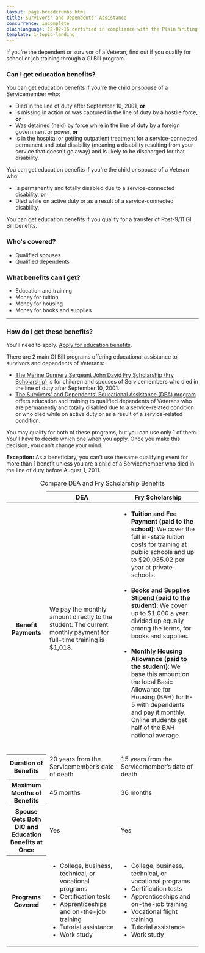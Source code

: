 ```yaml
---
layout: page-breadcrumbs.html
title: Survivors' and Dependents' Assistance
concurrence: incomplete
plainlanguage: 12-02-16 certified in compliance with the Plain Writing Act
template: 1-topic-landing
---
```


If you’re the dependent or survivor of a Veteran, find out if you qualify for school or job training through a GI Bill program. 
<div class="call-out" markdown="1">

### Can I get education benefits?
You can get education benefits if you're the child or spouse of a Servicemember who:
- Died in the line of duty after September 10, 2001, **or**
- Is missing in action or was captured in the line of duty by a hostile force, **or**
-	Was detained (held) by force while in the line of duty by a foreign government or power, **or**
-	Is in the hospital or getting outpatient treatment for a service-connected permanent and total disability (meaning a disability resulting from your service that doesn't go away) and is likely to be discharged for that disability.
  
You can get education benefits if you're the child or spouse of a Veteran who:
- Is permanently and totally disabled due to a service-connected disability, **or**
-	Died while on active duty or as a result of a service-connected disability.

You can get education benefits if you qualify for a transfer of Post-9/11 GI Bill benefits.


### Who's covered?
- Qualified spouses
- Qualified dependents
</div>

### What benefits can I get? 

- Education and training
- Money for tuition
- Money for housing
- Money for books and supplies

--------

### How do I get these benefits?

You'll need to apply. [Apply for education benefits](/education/apply-for-education-benefits).

There are 2 main GI Bill programs offering educational assistance to survivors and dependents of Veterans:

- [The Marine Gunnery Sergeant John David Fry Scholarship (Fry Scholarship)](/education/gi-bill/survivors-dependent-assistance/fry-scholarship/) is for children and spouses of Servicemembers who died in the line of duty after September 10, 2001.
- [The Survivors' and Dependents' Educational Assistance (DEA) program](/education/gi-bill/survivors-dependent-assistance/dependents-education/) offers education and training to qualified dependents of Veterans who are permanently and totally disabled due to a service-related condition or who died while on active duty or as a result of a service-related condition.

You may qualify for both of these programs, but you can use only 1 of them. You’ll have to decide which one when you apply. Once you make this decision, you can't change your mind. 

**Exception:** As a beneficiary, you can't use the same qualifying event for more than 1 benefit unless you are a child of a Servicemember who died in the line of duty before August 1, 2011.

<div class="va-table-overflow">
<table>
<caption>Compare DEA and Fry Scholarship Benefits</caption>
<thead>
  <tr>
    <td colspan="1"></td>
    <th colspan="1" scope="col">DEA</th>
    <th colspan="1" scope="col">Fry Scholarship</th>
  </tr>
</thead>
<tbody>
  <tr>
    <th scope="row"><strong>Benefit Payments</strong></th>
    <td>We pay the monthly amount directly to the student. The current monthly payment for full-time training is $1,018.</td>
    <td>
    <ul>
      <li><strong>Tuition and Fee Payment (paid to the school)</strong>: We cover the full in-state tuition costs for training at public schools and up to $20,035.02 per year at private schools.<br /><br /></li>
      <li><strong>Books and Supplies Stipend (paid to the student)</strong>:
    We cover up to $1,000 a year, divided up equally among the terms, for books and supplies.<br /><br /></li>
      <li><strong>Monthly Housing Allowance (paid to the student)</strong>:
      We base this amount on the local Basic Allowance for Housing (BAH) for E-5 with dependents and pay it monthly. Online students get half of the BAH national average.</li>
    </ul>
    </td>
  </tr>

  <tr>
    <th scope="row"><strong>Duration of Benefits</strong></th>
    <td>20 years from the Servicemember’s date of death
  </td>
    <td>15 years from the Servicemember’s date of death
  </td>
  </tr>

  <tr>
    <th scope="row"><strong>Maximum Months of Benefits</strong></th>
    <td>45 months</td>
    <td>36 months</td>
  </tr>

  <tr>
    <th scope="row"><strong>Spouse Gets Both DIC and Education Benefits at Once</strong></th>
    <td>Yes</td>
    <td>Yes</td>
  </tr>

  <tr>
    <th scope="row"><strong>Programs Covered</strong></th>
    <td>
      <ul>
        <li>College, business, technical, or vocational programs</li>
        <li>Certification tests</li>
        <li>Apprenticeships and on-the-job training</li>
        <li>Tutorial assistance</li>
        <li>Work study
      </ul>
    </td>
    <td>
      <ul>
        <li>College, business, technical, or vocational programs</li>
        <li>Certification tests</li>
        <li>Apprenticeships and on-the-job training</li>
        <li>Vocational flight training</li>
        <li>Tutorial assistance</li>
        <li>Work study</li>
      </ul>
    </td>
  </tr>
</tbody>
</table>
